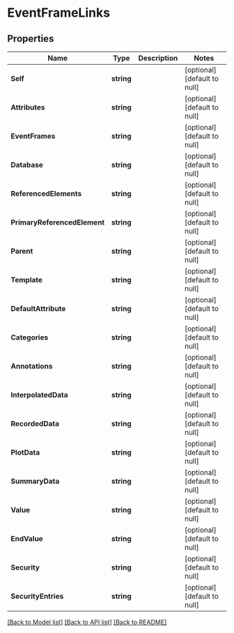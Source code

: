 # EventFrameLinks

## Properties
Name | Type | Description | Notes
------------ | ------------- | ------------- | -------------
**Self** | **string** |  | [optional] [default to null]
**Attributes** | **string** |  | [optional] [default to null]
**EventFrames** | **string** |  | [optional] [default to null]
**Database** | **string** |  | [optional] [default to null]
**ReferencedElements** | **string** |  | [optional] [default to null]
**PrimaryReferencedElement** | **string** |  | [optional] [default to null]
**Parent** | **string** |  | [optional] [default to null]
**Template** | **string** |  | [optional] [default to null]
**DefaultAttribute** | **string** |  | [optional] [default to null]
**Categories** | **string** |  | [optional] [default to null]
**Annotations** | **string** |  | [optional] [default to null]
**InterpolatedData** | **string** |  | [optional] [default to null]
**RecordedData** | **string** |  | [optional] [default to null]
**PlotData** | **string** |  | [optional] [default to null]
**SummaryData** | **string** |  | [optional] [default to null]
**Value** | **string** |  | [optional] [default to null]
**EndValue** | **string** |  | [optional] [default to null]
**Security** | **string** |  | [optional] [default to null]
**SecurityEntries** | **string** |  | [optional] [default to null]

[[Back to Model list]](../README.md#documentation-for-models) [[Back to API list]](../README.md#documentation-for-api-endpoints) [[Back to README]](../README.md)


